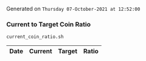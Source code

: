 Generated on `Thursday 07-October-2021 at 12:52:00`

### Current to Target Coin Ratio
`current_coin_ratio.sh`

Date|Current|Target|Ratio
---|---|---|---
